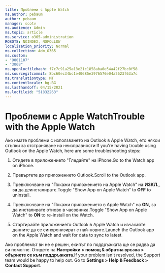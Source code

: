 ```yaml
---
title: Проблеми с Apple Watch
ms.author: pebaum
author: pebaum
manager: scotv
ms.audience: Admin
ms.topic: article
ms.service: o365-administration
ROBOTS: NOINDEX, NOFOLLOW
localization_priority: Normal
ms.collection: Adm_O365
ms.custom:
- "9001107"
- "3068"
ms.openlocfilehash: f7c7c91a25a18e21c1858aba0e54a42f27bc0f58
ms.sourcegitcommit: 8bc60ec34bc1e40685e3976576e04a2623f63a7c
ms.translationtype: MT
ms.contentlocale: bg-BG
ms.lasthandoff: 04/15/2021
ms.locfileid: "51832263"
---
```

# <a name="trouble-with-the-apple-watch"></a><span data-ttu-id="c326e-102">Проблеми с Apple Watch</span><span class="sxs-lookup"><span data-stu-id="c326e-102">Trouble with the Apple Watch</span></span>

<span data-ttu-id="c326e-103">Ако имате проблеми с използването на Outlook в Apple Watch, ето някои стъпки за отстраняване на неизправности:</span><span class="sxs-lookup"><span data-stu-id="c326e-103">If you're having trouble using Outlook on the Apple Watch, here are some troubleshooting steps:</span></span> 

1. <span data-ttu-id="c326e-104">Отидете в приложението "Гледайте" на iPhone.</span><span class="sxs-lookup"><span data-stu-id="c326e-104">Go to the Watch app on iPhone.</span></span>

2. <span data-ttu-id="c326e-105">Превъртете до приложението Outlook.</span><span class="sxs-lookup"><span data-stu-id="c326e-105">Scroll to the Outlook app.</span></span>

3. <span data-ttu-id="c326e-106">Превключване на "Покажи приложението на Apple Watch" на **ИЗКЛ., за** да деинсталирате.</span><span class="sxs-lookup"><span data-stu-id="c326e-106">Toggle "Show App on Apple Watch" to **OFF** to uninstall.</span></span>

4. <span data-ttu-id="c326e-107">Превключване на "Покажи приложението в Apple Watch" на **ON,** за да инсталирате отново в часовника.</span><span class="sxs-lookup"><span data-stu-id="c326e-107">Toggle "Show App on Apple Watch" to **ON** to re-install on the Watch.</span></span>

5. <span data-ttu-id="c326e-108">Стартирайте приложението Outlook в Apple Watch и изчакайте данните да се синхронизират с най-новите.</span><span class="sxs-lookup"><span data-stu-id="c326e-108">Launch the Outlook app on the Apple Watch and wait for data to sync to latest.</span></span> 

<span data-ttu-id="c326e-109">Ако проблемът ви не е решен, екипът по поддръжката ще се радва да ви помогне. Отидете на **Настройки > помощ & обратна връзка > обърнете се към поддръжката**.</span><span class="sxs-lookup"><span data-stu-id="c326e-109">If your problem isn't resolved, the Support team would be happy to help out. Go to **Settings > Help & Feedback > Contact Support**.</span></span> 